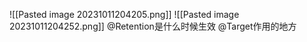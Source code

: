 ![[Pasted image 20231011204205.png]]
![[Pasted image 20231011204252.png]]
@Retention是什么时候生效
@Target作用的地方

